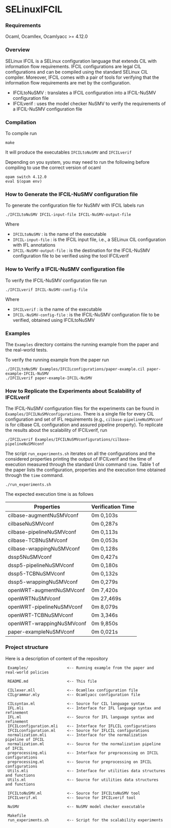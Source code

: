# SELinuxIFCIL

### Requirements

Ocaml, Ocamllex, Ocamlyacc >= 4.12.0

### Overview

SELinux IFCIL is a SELinux configuration language that extends CIL with information flow requirements.
IFCIL configurations are legal CIL configurations and can be compiled using the standard SELinux CIL compiler.
Moreover, IFCIL comes with a pair of tools for verifying that the information flow requirements are met by the configuration.

- IFCILtoNuSMV : translates a IFCIL configuration into a IFCIL-NuSMV configuration file
- IFCILverif : uses the model checker NuSMV to verify the requirements of a IFCIL-NuSMV configuration file

### Compilation

To compile run
```
make
```
It will produce the executables `IFCILtoNuSMV` and `IFCILverif`

Depending on you system, you may need to run the following before compiling to use the correct version of ocaml

```
opam switch 4.12.0
eval $(opam env)
```

### How to Generate the IFCIL-NuSMV configuration file

To generate the configuration file for NuSMV with IFCIL labels run
```
./IFCILtoNuSMV IFCIL-input-file IFCIL-NuSMV-output-file  
```
Where
 - `IFCILtoNuSMV` : is the name of the executable
 - `IFCIL-input-file` : is the IFCIL input file, i.e., a SELinux CIL configuration with IFL annotations
 - `IFCIL-NuSMV-output-file` : is the destination for the IFCIL-NuSMV configuration file to be verified using the tool IFCILverif

### How to Verify a IFCIL-NuSMV configuration file

To verify the IFCIL-NuSMV configuration file run
```
./IFCILverif IFCIL-NuSMV-config-file  
```
Where
 - `IFCILverif` : is the name of the executable
 - `IFCIL-NuSMV-config-file` : is the IFCIL-NuSMV configuration file to be verified, obtained using IFCILtoNuSMV

### Examples

The `Examples` directory contains the running example from the paper and the real-world tests.

To verify the running example from the paper run
```
./IFCILtoNuSMV Examples/IFCILconfigurations/paper-example.cil paper-example-IFCIL-NuSMV
./IFCILverif paper-example-IFCIL-NuSMV
```

### How to Replicate the Experiments about Scalability of IFCILverif

The IFCIL-NuSMV configuration files for the experiments can be found in `Examples/IFCILNuSMVconfigurations`.
There is a single file for every CIL configuration and set of IFL requirements (e.g., `cilbase-pipelineNuSMVconf` is for cilbase CIL configuration and assured pipeline property). 
To replicate the results about the scalability of IFCILverif, run
```
./IFCILverif Examples/IFCILNuSMVconfigurations/cilbase-pipelineNuSMVconf
```

The script `run_experiments.sh` iterates on all the configurations and the considered properties printing the output of IFCILverif and the time of execution measured through the standard Unix command `time`.
Table 1 of the paper lists the configuration, properties and the execution time obtained through the `time` command.
```
./run_experiments.sh
```

The expected execution time is as follows

| Properties                | Verification Time         |
| ------------------------- | ------------------------- |
| cilbase-augmentNuSMVconf  | 0m 0,103s                 |
| cilbaseNuSMVconf          | 0m 0,287s                 |
| cilbase-pipelineNuSMVconf | 0m 0,113s                 |
| cilbase-TCBNuSMVconf      | 0m 0,053s                 |
| cilbase-wrappingNuSMVconf | 0m 0,128s                 |
| dssp5NuSMVconf            | 0m 0,427s                 |
| dssp5-pipelineNuSMVconf   | 0m 0,180s                 |
| dssp5-TCBNuSMVconf        | 0m 0,132s                 |
| dssp5-wrappingNuSMVconf   | 0m 0,279s                 |
| openWRT-augmentNuSMVconf  | 0m 7,420s                 |
| openWRTNuSMVconf          | 0m 27,469s                |
| openWRT-pipelineNuSMVconf | 0m 8,079s                 |
| openWRT-TCBNuSMVconf      | 0m 3,346s                 |
| openWRT-wrappingNuSMVconf | 0m 9,850s                 |
| paper-exampleNuSMVconf    | 0m 0,021s                 |


### Project structure

Here is a description of content of the repository

```
 Examples/                 <-- Running example from the paper and real-world policies

 README.md                 <-- This file

 CILlexer.mll              <-- Ocamllex configuration file
 CILgrammar.mly            <-- Ocamlyacc configuration file

 CILsyntax.ml              <-- Source for CIL language syntax
 IFL.mli                   <-- Interface for IFL language syntax and refinement 
 IFL.ml                    <-- Source for IFL language syntax and refinement 
 IFCILconfiguration.mli    <-- Interface for IFLCIL configurations 
 IFCILconfiguration.ml     <-- Source for IFLCIL configurations 
 normalization.mli         <-- Interface for the normalization pipeline of IFCIL  
 normalization.ml          <-- Source for the normalization pipeline of IFCIL
 preprocessing.mli         <-- Interface for preprocessing on IFCIL configurations   
 preprocessing.ml          <-- Source for preprocessing on IFCIL configurations
 Utils.mli                 <-- Interface for utilities data structures and functions 
 Utils.ml                  <-- Source for utilities data structures and functions  

 IFCILtoNuSMV.ml           <-- Source for IFCILtoNuSMV tool
 IFCILverif.ml             <-- Source for IFCILverif tool

 NuSMV                     <-- NuSMV model checker executable 

 Makefile                  
 run_experiments.sh        <-- Script for the scalability experiments
```
